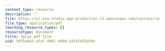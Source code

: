 ```yaml
---
content_type: resource
description: ''
file: https://ol-ocw-studio-app-production.s3.amazonaws.com/courses/res-18-008-calculus-revisited-complex-variables-differential-equations-and-linear-algebra-fall-2011/5975e9a5afaf4901dd0da3fafd53af6e_CEbrxYGpfZY.pdf
file_type: application/pdf
learning_resource_types: []
resourcetype: Document
title: 3play pdf file
uid: 5975e9a5-afaf-4901-dd0d-a3fafd53af6e
---
```

